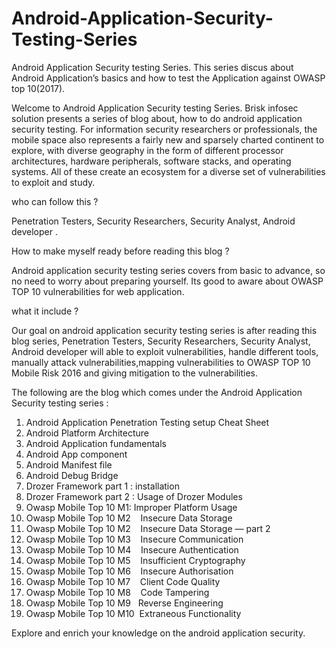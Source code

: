 # Android-Application-Security-Testing-Series
Android Application Security testing Series. This series discus about  Android Application’s  basics and how to test the Application against OWASP top 10(2017).

Welcome to Android Application Security testing Series. Brisk infosec solution presents a series of blog about, how to do android application security testing.  For information security researchers or professionals, the mobile space also represents a fairly new and sparsely charted continent to explore, with diverse geography in the form of different processor architectures, hardware peripherals, software stacks, and operating systems. All of these create an ecosystem for a diverse set of vulnerabilities to exploit and study.

who can follow this ? 

Penetration Testers, Security Researchers, Security Analyst, Android developer .

How to make myself ready before reading this blog ?

Android application security testing series covers from basic to advance, so no need to worry about preparing yourself. Its good to aware about OWASP TOP 10 vulnerabilities for web application.

what it include ?

Our goal on android application security testing series is after reading this blog series, Penetration Testers, Security Researchers, Security Analyst, Android developer will able to exploit vulnerabilities, handle different tools, manually attack vulnerabilities,mapping vulnerabilities to OWASP TOP 10 Mobile Risk 2016  and giving mitigation to the vulnerabilities.

The following are the blog which comes under the  Android Application Security testing series :

1.	Android  Application Penetration Testing setup Cheat Sheet
2.	Android Platform Architecture 
3.	Android Application fundamentals 
4.	Android App component
5.	Android Manifest file
6.	Android Debug Bridge
7.	Drozer Framework part 1 : installation   
8.	Drozer Framework part 2 : Usage of Drozer Modules 
9.	Owasp Mobile Top 10  M1: Improper Platform Usage
10.	Owasp Mobile Top 10  M2    Insecure Data Storage
11.	Owasp Mobile Top 10  M2    Insecure Data Storage — part 2 
12.	Owasp Mobile Top 10  M3    Insecure Communication
13.	Owasp Mobile Top 10  M4    Insecure Authentication
14.	Owasp Mobile Top 10  M5    Insufficient Cryptography
15.	Owasp Mobile Top 10  M6    Insecure Authorisation
16.	Owasp Mobile Top 10  M7    Client Code Quality
17.	Owasp Mobile Top 10  M8    Code Tampering
18.	Owasp Mobile Top 10  M9    Reverse Engineering
19.	Owasp Mobile Top 10  M10  Extraneous Functionality

Explore and enrich your knowledge on the android application security.
